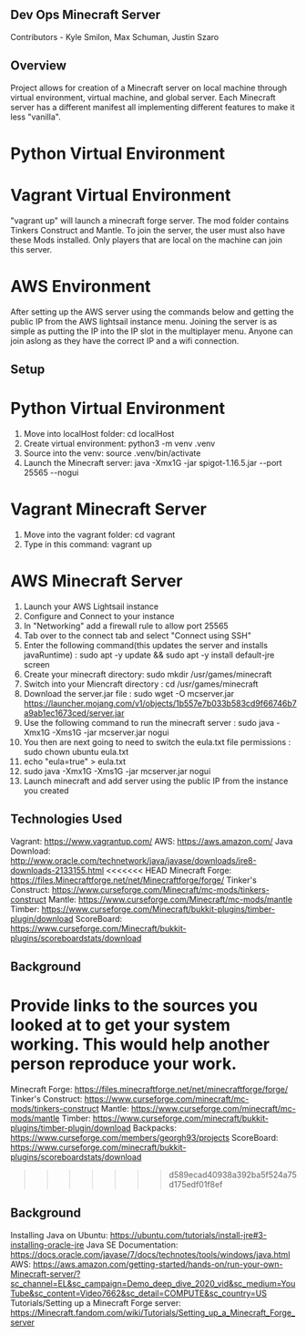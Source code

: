 ## Dev Ops Minecraft Server

Contributors - Kyle Smilon, Max Schuman, Justin Szaro

## Overview
Project allows for creation of a Minecraft server on local machine through
virtual environment, virtual machine, and global server. Each Minecraft
server has a different manifest all implementing different features to make it
less "vanilla".

# Python Virtual Environment

# Vagrant Virtual Environment
"vagrant up" will launch a minecraft forge server. The mod folder contains Tinkers Construct and Mantle. To join the server, the user must also have these Mods installed. Only players that are local on the machine can join this server.
# AWS Environment
After setting up the AWS server using the commands below and getting the public IP from the AWS lightsail instance menu. Joining the server is as simple as putting the IP into the IP slot in the multiplayer menu. Anyone can join aslong as they have the correct IP and a wifi connection.

## Setup
# Python Virtual Environment
1. Move into localHost folder: cd localHost
2. Create virtual environment: python3 -m venv .venv
3. Source into the venv: source .venv/bin/activate
4. Launch the Minecraft server: java -Xmx1G -jar spigot-1.16.5.jar --port 25565 --nogui

# Vagrant Minecraft Server
1. Move into the vagrant folder: cd vagrant
2. Type in this command: vagrant up

# AWS Minecraft Server
1. Launch your AWS Lightsail instance
2. Configure and Connect to your instance
3. In "Networking" add a firewall rule to allow port 25565
4. Tab over to the connect tab and select "Connect using SSH"
5. Enter the following command(this updates the server and installs javaRuntime) :  sudo apt -y update && sudo apt -y install default-jre screen
6. Create your minecraft directory: sudo mkdir /usr/games/minecraft
7. Switch into your Miencraft directory :
cd /usr/games/minecraft
8. Download the server.jar file : sudo wget -O mcserver.jar https://launcher.mojang.com/v1/objects/1b557e7b033b583cd9f66746b7a9ab1ec1673ced/server.jar
9. Use the following command to run the minecraft server : sudo java -Xmx1G -Xms1G -jar mcserver.jar nogui
10. You then are next going to need to switch the eula.txt file permissions : sudo chown ubuntu eula.txt
11. echo "eula=true" > eula.txt
12. sudo java -Xmx1G -Xms1G -jar mcserver.jar nogui
13. Launch minecraft and add server using the public IP from the instance you created


## Technologies Used
Vagrant: https://www.vagrantup.com/
AWS: https://aws.amazon.com/
Java Download: http://www.oracle.com/technetwork/java/javase/downloads/jre8-downloads-2133155.html
<<<<<<< HEAD
Minecraft Forge: https://files.Minecraftforge.net/net/Minecraftforge/forge/
Tinker's Construct: https://www.curseforge.com/Minecraft/mc-mods/tinkers-construct
Mantle: https://www.curseforge.com/Minecraft/mc-mods/mantle
Timber: https://www.curseforge.com/Minecraft/bukkit-plugins/timber-plugin/download
ScoreBoard: https://www.curseforge.com/Minecraft/bukkit-plugins/scoreboardstats/download
##  Background
Provide links to the sources you looked at to get your system working. This would help another person reproduce your work.
=======
Minecraft Forge: https://files.minecraftforge.net/net/minecraftforge/forge/
Tinker's Construct: https://www.curseforge.com/minecraft/mc-mods/tinkers-construct
Mantle: https://www.curseforge.com/minecraft/mc-mods/mantle
Timber: https://www.curseforge.com/minecraft/bukkit-plugins/timber-plugin/download
Backpacks: https://www.curseforge.com/members/georgh93/projects
ScoreBoard: https://www.curseforge.com/minecraft/bukkit-plugins/scoreboardstats/download
>>>>>>> d589ecad40938a392ba5f524a75d175edf01f8ef

##  Background
Installing Java on Ubuntu: https://ubuntu.com/tutorials/install-jre#3-installing-oracle-jre
Java SE Documentation: https://docs.oracle.com/javase/7/docs/technotes/tools/windows/java.html
AWS: https://aws.amazon.com/getting-started/hands-on/run-your-own-Minecraft-server/?sc_channel=EL&sc_campaign=Demo_deep_dive_2020_vid&sc_medium=YouTube&sc_content=Video7662&sc_detail=COMPUTE&sc_country=US
Tutorials/Setting up a Minecraft Forge server: https://Minecraft.fandom.com/wiki/Tutorials/Setting_up_a_Minecraft_Forge_server
